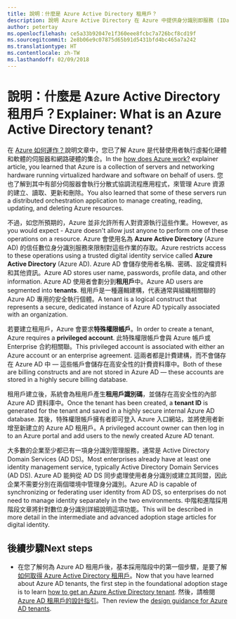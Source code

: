 ```yaml
---
title: 說明：什麼是 Azure Active Directory 租用戶？
description: 說明 Azure Active Directory 在 Azure 中提供身分識別即服務 (IDaaS) 的內部運作方式
author: petertay
ms.openlocfilehash: ce5a33b92047e1f360eee8fcbc7a726bcf8cd19f
ms.sourcegitcommit: 2e8b06e9c07875d65b91d5431bfd4bc465a7a242
ms.translationtype: HT
ms.contentlocale: zh-TW
ms.lasthandoff: 02/09/2018
---
```

# <a name="explainer-what-is-an-azure-active-directory-tenant"></a><span data-ttu-id="3ede8-103">說明：什麼是 Azure Active Directory 租用戶？</span><span class="sxs-lookup"><span data-stu-id="3ede8-103">Explainer: What is an Azure Active Directory tenant?</span></span>

<span data-ttu-id="3ede8-104">在 [Azure 如何運作？](azure-explainer.md)說明文章中，您已了解 Azure 是代替使用者執行虛擬化硬體和軟體的伺服器和網路硬體的集合。</span><span class="sxs-lookup"><span data-stu-id="3ede8-104">In the [how does Azure work?](azure-explainer.md) explainer article, you learned that Azure is a collection of servers and networking hardware running virtualized hardware and software on behalf of users.</span></span> <span data-ttu-id="3ede8-105">您也了解到其中有部分伺服器會執行分散式協調流程應用程式，來管理 Azure 資源的建立、讀取、更新和刪除。</span><span class="sxs-lookup"><span data-stu-id="3ede8-105">You also learned that some of these servers run a distributed orchestration application to manage creating, reading, updating, and deleting Azure resources.</span></span>

<span data-ttu-id="3ede8-106">不過，如您所預期的，Azure 並非允許所有人對資源執行這些作業。</span><span class="sxs-lookup"><span data-stu-id="3ede8-106">However, as you would expect - Azure doesn't allow just anyone to perform one of these operations on a resource.</span></span> <span data-ttu-id="3ede8-107">Azure 會使用名為 **Azure Active Directory** (Azure AD) 的信任數位身分識別服務來限制對這些作業的存取。</span><span class="sxs-lookup"><span data-stu-id="3ede8-107">Azure restricts access to these operations using a trusted digital identity service called **Azure Active Directory** (Azure AD).</span></span> <span data-ttu-id="3ede8-108">Azure AD 會儲存使用者名稱、密碼、設定檔資料和其他資訊。</span><span class="sxs-lookup"><span data-stu-id="3ede8-108">Azure AD stores user name, passwords, profile data, and other information.</span></span> <span data-ttu-id="3ede8-109">Azure AD 使用者會劃分到**租用戶**中。</span><span class="sxs-lookup"><span data-stu-id="3ede8-109">Azure AD users are segmented into **tenants**.</span></span> <span data-ttu-id="3ede8-110">租用戶是一種邏輯建構，代表通常與組織相關聯的 Azure AD 專用的安全執行個體。</span><span class="sxs-lookup"><span data-stu-id="3ede8-110">A tenant is a logical construct that represents a secure, dedicated instance of Azure AD typically associated with an organization.</span></span>

<span data-ttu-id="3ede8-111">若要建立租用戶，Azure 會要求**特殊權限帳戶**。</span><span class="sxs-lookup"><span data-stu-id="3ede8-111">In order to create a tenant, Azure requires a **privileged account**.</span></span> <span data-ttu-id="3ede8-112">此特殊權限帳戶會與 Azure 帳戶或 Enterprise 合約相關聯。</span><span class="sxs-lookup"><span data-stu-id="3ede8-112">This privileged account is associated with either an Azure account or an enterprise agreement.</span></span> <span data-ttu-id="3ede8-113">這兩者都是計費建構，而不會儲存在 Azure AD 中 &mdash; 這些帳戶會儲存在高安全性的計費資料庫中。</span><span class="sxs-lookup"><span data-stu-id="3ede8-113">Both of these are billing constructs and are not stored in Azure AD &mdash; these accounts are stored in a highly secure billing database.</span></span> 

<span data-ttu-id="3ede8-114">租用戶建立後，系統會為租用戶產生**租用戶識別碼**，並儲存在高安全性的內部 Azure AD 資料庫中。</span><span class="sxs-lookup"><span data-stu-id="3ede8-114">Once the tenant has been created, a **tenant ID** is generated for the tenant and saved in a highly secure internal Azure AD database.</span></span> <span data-ttu-id="3ede8-115">其後，特殊權限帳戶擁有者即可登入 Azure 入口網站，並將使用者新增至新建立的 Azure AD 租用戶。</span><span class="sxs-lookup"><span data-stu-id="3ede8-115">A privileged account owner can then log in to an Azure portal and add users to the newly created Azure AD tenant.</span></span> 

<span data-ttu-id="3ede8-116">大多數的企業至少都已有一項身分識別管理服務，通常是 Active Directory Domain Services (AD DS)。</span><span class="sxs-lookup"><span data-stu-id="3ede8-116">Most enterprises already have at least one identity management service, typically Active Directory Domain Services (AD DS).</span></span> <span data-ttu-id="3ede8-117">Azure AD 能夠從 AD DS 同步處理使用者身分識別或建立其同盟，因此企業不需要分別在兩個環境中管理身分識別。</span><span class="sxs-lookup"><span data-stu-id="3ede8-117">Azure AD is capable of synchronizing or federating user identity from AD DS, so enterprises do not need to manage identity separately in the two environments.</span></span> <span data-ttu-id="3ede8-118">中階和進階採用階段文章將針對數位身分識別詳細說明這項功能。</span><span class="sxs-lookup"><span data-stu-id="3ede8-118">This will be described in more detail in the intermediate and advanced adoption stage articles for digital identity.</span></span>

## <a name="next-steps"></a><span data-ttu-id="3ede8-119">後續步驟</span><span class="sxs-lookup"><span data-stu-id="3ede8-119">Next steps</span></span>

* <span data-ttu-id="3ede8-120">在您了解何為 Azure AD 租用戶後，基本採用階段中的第一個步驟，是要了解[如何取得 Azure Active Directory 租用戶][how-to-get-aad-tenant]。</span><span class="sxs-lookup"><span data-stu-id="3ede8-120">Now that you have learned about Azure AD tenants, the first step in the foundational adoption stage is to learn [how to get an Azure Active Directory tenant][how-to-get-aad-tenant].</span></span> <span data-ttu-id="3ede8-121">然後，請檢閱 [Azure AD 租用戶的設計指引](tenant.md)。</span><span class="sxs-lookup"><span data-stu-id="3ede8-121">Then review the [design guidance for Azure AD tenants](tenant.md).</span></span>

<!-- Links -->
[how-to-get-aad-tenant]: /azure/active-directory/develop/active-directory-howto-tenant?toc=/azure/architecture/cloud-adoption-guide/toc.json